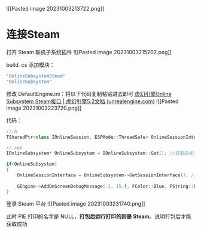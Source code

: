 ![[Pasted image 20231003213722.png]]

# 连接Steam
打开 Steam 联机子系统插件
![[Pasted image 20231003215202.png]]

build. cs 添加模块：
```c++
"OnlineSubsystemSteam"
"OnlineSubSystem"
```

修改 DefaultEngine.ini：将以下代码复制粘贴进去即可
[虚幻引擎Online Subsystem Steam接口 | 虚幻引擎5.2文档 (unrealengine.com)](https://docs.unrealengine.com/5.2/zh-CN/online-subsystem-steam-interface-in-unreal-engine/)
![[Pasted image 20231003223720.png]]

代码：
```c++
//.h
TSharedPtr<class IOnlineSession, ESPMode::ThreadSafe> OnlineSessionInterface; 

//.cpp
IOnlineSubsystem* OnlineSubsystem = IOnlineSubsystem::Get(); //获取在线子系统  

if(OnlineSubsystem)  
{  
    OnlineSessionInterface = OnlineSubsystem->GetSessionInterface(); //获取用于访问会话管理服务的接口  
    
    GEngine->AddOnScreenDebugMessage(-1, 15.f, FColor::Blue, FString::Printf(TEXT("获取子系统 %s"), *OnlineSubsystem->GetSubsystemName().ToString())); //默认为SubsystemNULL  
}
```

登录 Steam 平台
![[Pasted image 20231003231740.png]]

此时 PIE 打印的名字是 NULL，**打包后运行打印的则是 Steam**。说明打包后才能获取成功